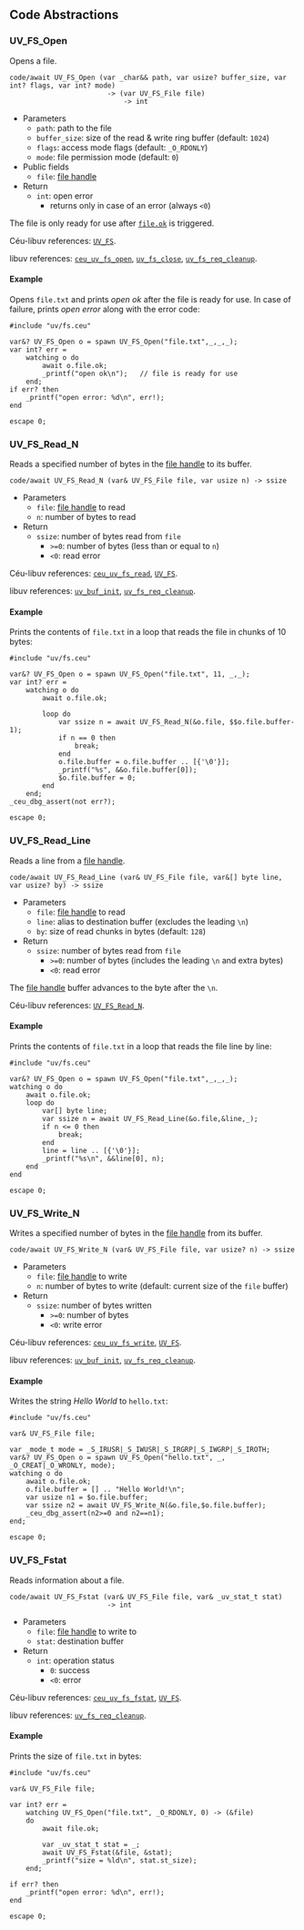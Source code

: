 ## Code Abstractions

### UV_FS_Open

Opens a file.

```ceu
code/await UV_FS_Open (var _char&& path, var usize? buffer_size, var int? flags, var int? mode)
                        -> (var UV_FS_File file)
                            -> int

```

- Parameters
    - `path`:           path to the file
    - `buffer_size`:    size of the read & write ring buffer (default: `1024`)
    - `flags`:          access mode flags (default: `_O_RDONLY`)
    - `mode`:           file permission mode (default: `0`)
- Public fields
    - `file`:           [file handle](#uv_fs_file)
- Return
    - `int`: open error
        - returns only in case of an error (always `<0`)

The file is only ready for use after [`file.ok`](#uv_fs_file) is triggered.

Céu-libuv references:
    [`UV_FS`](#uv_fs).

libuv references:
    [`ceu_uv_fs_open`](http://docs.libuv.org/en/v1.x/fs.html#c.uv_fs_open),
    [`uv_fs_close`](http://docs.libuv.org/en/v1.x/fs.html#c.uv_fs_close),
    [`uv_fs_req_cleanup`](http://docs.libuv.org/en/v1.x/fs.html#c.uv_fs_req_cleanup).

#### Example

Opens `file.txt` and prints *open ok* after the file is ready for use.
In case of failure, prints *open error* along with the error code:

```ceu
#include "uv/fs.ceu"

var&? UV_FS_Open o = spawn UV_FS_Open("file.txt",_,_,_);
var int? err =
    watching o do
        await o.file.ok;
        _printf("open ok\n");   // file is ready for use
    end;
if err? then
    _printf("open error: %d\n", err!);
end

escape 0;
```

<!---------------------------------------------------------------------------->

### UV_FS_Read_N

Reads a specified number of bytes in the [file handle](#uv_fs_file) to its buffer.

```ceu
code/await UV_FS_Read_N (var& UV_FS_File file, var usize n) -> ssize
```

- Parameters
    - `file`:   [file handle](#uv_fs_file) to read
    - `n`:      number of bytes to read
- Return
    - `ssize`: number of bytes read from `file`
        - `>=0`: number of bytes (less than or equal to `n`)
        - `<0`:  read error

Céu-libuv references:
    [`ceu_uv_fs_read`](http://docs.libuv.org/en/v1.x/fs.html#c.uv_fs_read),
    [`UV_FS`](#uv_fs).

libuv references:
    [`uv_buf_init`](http://docs.libuv.org/en/v1.x/misc.html#c.uv_buf_init),
    [`uv_fs_req_cleanup`](http://docs.libuv.org/en/v1.x/fs.html#c.uv_fs_req_cleanup).

#### Example

Prints the contents of `file.txt` in a loop that reads the file in chunks of 10
bytes:

```ceu
#include "uv/fs.ceu"

var&? UV_FS_Open o = spawn UV_FS_Open("file.txt", 11, _,_);
var int? err =
    watching o do
        await o.file.ok;

        loop do
            var ssize n = await UV_FS_Read_N(&o.file, $$o.file.buffer-1);
            if n == 0 then
                break;
            end
            o.file.buffer = o.file.buffer .. [{'\0'}];
            _printf("%s", &&o.file.buffer[0]);
            $o.file.buffer = 0;
        end
    end;
_ceu_dbg_assert(not err?);

escape 0;

```

<!---------------------------------------------------------------------------->

### UV_FS_Read_Line

Reads a line from a [file handle](#uv_fs_file).

```ceu
code/await UV_FS_Read_Line (var& UV_FS_File file, var&[] byte line, var usize? by) -> ssize
```

- Parameters
    - `file`:   [file handle](#uv_fs_file) to read
    - `line`:   alias to destination buffer (excludes the leading `\n`)
    - `by`:     size of read chunks in bytes (default: `128`)
- Return
    - `ssize`: number of bytes read from `file`
        - `>=0`: number of bytes (includes the leading `\n` and extra bytes)
        - `<0`:  read error

The [file handle](#uv_fs_file) buffer advances to the byte after the `\n`.

Céu-libuv references:
    [`UV_FS_Read_N`](#uv_fs_read_n).

#### Example

Prints the contents of `file.txt` in a loop that reads the file line by line:

```ceu
#include "uv/fs.ceu"

var&? UV_FS_Open o = spawn UV_FS_Open("file.txt",_,_,_);
watching o do
    await o.file.ok;
    loop do
        var[] byte line;
        var ssize n = await UV_FS_Read_Line(&o.file,&line,_);
        if n <= 0 then
            break;
        end
        line = line .. [{'\0'}];
        _printf("%s\n", &&line[0], n);
    end
end

escape 0;
```

<!---------------------------------------------------------------------------->

### UV_FS_Write_N

Writes a specified number of bytes in the [file handle](#uv_fs_file) from its buffer.

```ceu
code/await UV_FS_Write_N (var& UV_FS_File file, var usize? n) -> ssize
```

- Parameters
    - `file`:   [file handle](#uv_fs_file) to write
    - `n`:      number of bytes to write (default: current size of the `file` buffer)
- Return
    - `ssize`: number of bytes written
        - `>=0`: number of bytes
        - `<0`:  write error

Céu-libuv references:
    [`ceu_uv_fs_write`](http://docs.libuv.org/en/v1.x/fs.html#c.uv_fs_write),
    [`UV_FS`](#uv_fs).

libuv references:
    [`uv_buf_init`](http://docs.libuv.org/en/v1.x/misc.html#c.uv_buf_init),
    [`uv_fs_req_cleanup`](http://docs.libuv.org/en/v1.x/fs.html#c.uv_fs_req_cleanup).

#### Example

Writes the string *Hello World* to `hello.txt`:

```ceu
#include "uv/fs.ceu"

var& UV_FS_File file;

var _mode_t mode = _S_IRUSR|_S_IWUSR|_S_IRGRP|_S_IWGRP|_S_IROTH;
var&? UV_FS_Open o = spawn UV_FS_Open("hello.txt", _, _O_CREAT|_O_WRONLY, mode);
watching o do
    await o.file.ok;
    o.file.buffer = [] .. "Hello World!\n";
    var usize n1 = $o.file.buffer;
    var ssize n2 = await UV_FS_Write_N(&o.file,$o.file.buffer);
    _ceu_dbg_assert(n2>=0 and n2==n1);
end;

escape 0;
```

<!---------------------------------------------------------------------------->

### UV_FS_Fstat

Reads information about a file.

```ceu
code/await UV_FS_Fstat (var& UV_FS_File file, var& _uv_stat_t stat)
                        -> int
```

- Parameters
    - `file`: [file handle](#uv_fs_file) to write to
    - `stat`: destination buffer
- Return
    - `int`: operation status
        -  `0`: success
        - `<0`: error

Céu-libuv references:
    [`ceu_uv_fs_fstat`](http://docs.libuv.org/en/v1.x/fs.html#c.uv_fs_fstat),
    [`UV_FS`](#uv_fs).

libuv references:
    [`uv_fs_req_cleanup`](http://docs.libuv.org/en/v1.x/fs.html#c.uv_fs_req_cleanup).

#### Example

Prints the size of `file.txt` in bytes:

```ceu
#include "uv/fs.ceu"

var& UV_FS_File file;

var int? err =
    watching UV_FS_Open("file.txt", _O_RDONLY, 0) -> (&file)
    do
        await file.ok;

        var _uv_stat_t stat = _;
        await UV_FS_Fstat(&file, &stat);
        _printf("size = %ld\n", stat.st_size);
    end;

if err? then
    _printf("open error: %d\n", err!);
end

escape 0;
```
